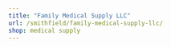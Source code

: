 ```yaml
---
title: "Family Medical Supply LLC"
url: /smithfield/family-medical-supply-llc/
shop: medical supply
---
```

